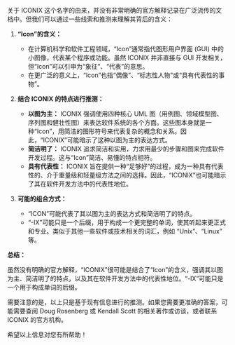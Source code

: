 关于 ICONIX 这个名字的由来，并没有非常明确的官方解释记录在广泛流传的文档中。但我们可以通过一些线索和推测来理解其背后的含义：

1. **“Icon”的含义：**
    
    - 在计算机科学和软件工程领域，“Icon”通常指代图形用户界面 (GUI) 中的小图像，代表某个程序或功能。虽然 ICONIX 并非直接与 GUI 开发相关，但“Icon”可以引申为“象征”、“代表”的意思。
    - 在更广泛的意义上，“Icon”也指“偶像”、“标志性人物”或“具有代表性的事物”。
2. **结合 ICONIX 的特点进行推测：**
    
    - **以图为主：** ICONIX 强调使用四种核心 UML 图（用例图、领域模型图、序列图和健壮性图）来表达软件系统的各个方面。这些图本身就是一种“Icon”，用简洁的图形符号来代表复杂的概念和关系。因此，“ICONIX”可能暗示了这种以图为主的表达方式。
    - **简洁明了：** ICONIX 追求简洁和实用，力求用最少的步骤和图来完成软件开发过程。这与“Icon”简洁、易懂的特点相符。
    - **具有代表性：** ICONIX 旨在提供一种“足够好”的过程，成为一种具有代表性的、介于重量级和轻量级方法之间的选择。因此，“ICONIX”也可能暗示了其在软件开发方法中的代表性地位。
3. **可能的组合方式：**
    
    - “ICON”可能代表了其以图为主的表达方式和简洁明了的特点。
    - “-IX”可能只是一个后缀，用于构成一个更完整的单词，使其听起来更正式和专业。类似于其他一些软件或技术相关的词汇，例如 “Unix”、“Linux” 等。

**总结：**

虽然没有明确的官方解释，“ICONIX”很可能是结合了“Icon”的含义，强调其以图为主、简洁明了的特点，以及其在软件开发方法中的代表性地位。“-IX”可能只是一个用于构成单词的后缀。

需要注意的是，以上只是基于现有信息进行的推测。如果您需要更准确的答案，可能需要查阅 Doug Rosenberg 或 Kendall Scott 的相关著作或访谈，或者联系 ICONIX 的官方机构。

希望以上信息对您有所帮助！